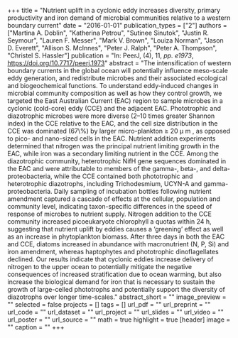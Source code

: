 +++
title = "Nutrient uplift in a cyclonic eddy increases diversity, primary productivity and iron demand of microbial communities relative to a western boundary current"
date = "2016-01-01"
publication_types = ["2"]
authors = ["Martina A. Doblin", "Katherina Petrou", "Sutinee Sinutok", "Justin R. Seymour", "Lauren F. Messer", "Mark V. Brown", "Louiza Norman", "Jason D. Everett", "Allison S. McInnes", "Peter J. Ralph", "Peter A. Thompson", "Christel S. Hassler"]
publication = "In: PeerJ, (4), 11, _pp. e1973_, https://doi.org/10.7717/peerj.1973"
abstract = "The intensification of western boundary currents in the global ocean will potentially influence meso-scale eddy generation, and redistribute microbes and their associated ecological and biogeochemical functions. To understand eddy-induced changes in microbial community composition as well as how they control growth, we targeted the East Australian Current (EAC) region to sample microbes in a cyclonic (cold-core) eddy (CCE) and the adjacent EAC. Phototrophic and diazotrophic microbes were more diverse (2–10 times greater Shannon index) in the CCE relative to the EAC, and the cell size distribution in the CCE was dominated (67\\%) by larger micro-plankton ≥ 20 μ m , as opposed to pico- and nano-sized cells in the EAC. Nutrient addition experiments determined that nitrogen was the principal nutrient limiting growth in the EAC, while iron was a secondary limiting nutrient in the CCE. Among the diazotrophic community, heterotrophic NifH gene sequences dominated in the EAC and were attributable to members of the gamma-, beta-, and delta-proteobacteria, while the CCE contained both phototrophic and heterotrophic diazotrophs, including Trichodesmium, UCYN-A and gamma-proteobacteria. Daily sampling of incubation bottles following nutrient amendment captured a cascade of effects at the cellular, population and community level, indicating taxon-specific differences in the speed of response of microbes to nutrient supply. Nitrogen addition to the CCE community increased picoeukaryote chlorophyll a quotas within 24 h, suggesting that nutrient uplift by eddies causes a ‘greening’ effect as well as an increase in phytoplankton biomass. After three days in both the EAC and CCE, diatoms increased in abundance with macronutrient (N, P, Si) and iron amendment, whereas haptophytes and phototrophic dinoflagellates declined. Our results indicate that cyclonic eddies increase delivery of nitrogen to the upper ocean to potentially mitigate the negative consequences of increased stratification due to ocean warming, but also increase the biological demand for iron that is necessary to sustain the growth of large-celled phototrophs and potentially support the diversity of diazotrophs over longer time-scales."
abstract_short = ""
image_preview = ""
selected = false
projects = []
tags = []
url_pdf = ""
url_preprint = ""
url_code = ""
url_dataset = ""
url_project = ""
url_slides = ""
url_video = ""
url_poster = ""
url_source = ""
math = true
highlight = true
[header]
image = ""
caption = ""
+++
